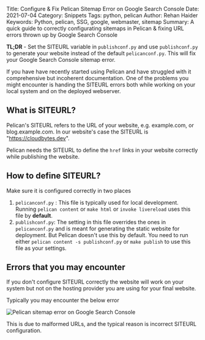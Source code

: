Title: Configure & Fix Pelican Sitemap Error on Google Search Console
Date: 2021-07-04
Category: Snippets
Tags: python, pelican
Author: Rehan Haider
Keywords: Python, pelican, SSG, google, webmaster, sitemap
Summary: A quick guide to correctly configurating sitemaps in Pelican & fixing URL errors thrown up by Google Search Console


**TL;DR** - Set the SITEURL variable in `publishconf.py` and use `publishconf.py` to generate your website instead of the default `pelicanconf.py`. This will fix your Google Search Console sitemap error. 

If you have have recently started using Pelican and have struggled with it comprehensive but incoherent documentation. One of the problems you might encounter is handing the SITEURL errors both while working on your local system and on the deployed webserver. 

## What is SITEURL?

Pelican's SITEURL refers to the URL of your website, e.g. example.com, or blog.example.com. In our website's case the SITEURL is "https://cloudbytes.dev". 

Pelican needs the SITEURL to define the `href` links in  your website correctly while publishing the website. 

## How to define SITEURL?

Make sure it is configured correctly in two places

1. `pelicanconf.py` : This file is typically used for local development. Running `pelican content` or `make html` or `invoke livereload` uses this file by **default**. 
2. `publishconf.py`: The setting in this file overrides the ones in `pelicanconf.py` and is meant for generating the static website for deployment. But Pelican doesn't use this by default. You need to run either `pelican content -s publishconf.py` or `make publish` to use this file as your settings. 

## Errors that you may encounter

If you don't configure SITEURL correctly the website will work on your system but not on the hosting provider you are using for your final website. 

Typically you may encounter the below error

![Pelican sitemap error on Google Search Console]({static}/images/s0002/google-search-console-error.png)

This is due to malformed URLs, and the typical reason is incorrect SITEURL configuration. 